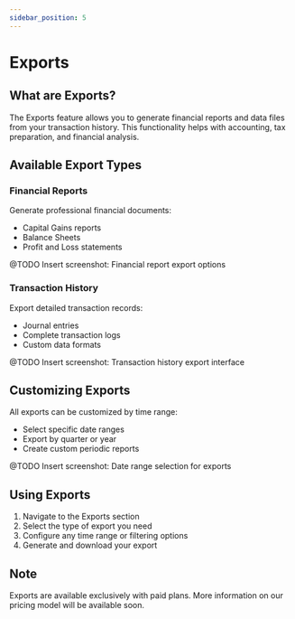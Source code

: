 ```yaml
---
sidebar_position: 5
---
```


# Exports

## What are Exports?
The Exports feature allows you to generate financial reports and data files from your transaction history. This functionality helps with accounting, tax preparation, and financial analysis.

## Available Export Types

### Financial Reports
Generate professional financial documents:
- Capital Gains reports
- Balance Sheets
- Profit and Loss statements

@TODO Insert screenshot: Financial report export options

### Transaction History
Export detailed transaction records:
- Journal entries
- Complete transaction logs
- Custom data formats

@TODO Insert screenshot: Transaction history export interface

## Customizing Exports
All exports can be customized by time range:
- Select specific date ranges
- Export by quarter or year
- Create custom periodic reports

@TODO Insert screenshot: Date range selection for exports

## Using Exports
1. Navigate to the Exports section
2. Select the type of export you need
3. Configure any time range or filtering options
4. Generate and download your export

## Note
Exports are available exclusively with paid plans. More information on our pricing model will be available soon.
